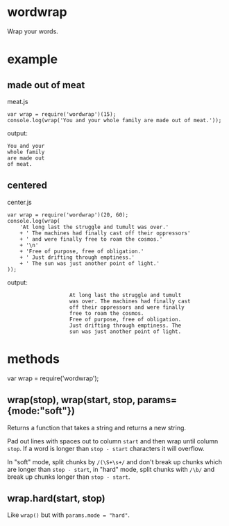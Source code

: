 wordwrap
========

Wrap your words.

example
=======

made out of meat
----------------

meat.js

    var wrap = require('wordwrap')(15);
    console.log(wrap('You and your whole family are made out of meat.'));

output:

    You and your
    whole family
    are made out
    of meat.

centered
--------

center.js

    var wrap = require('wordwrap')(20, 60);
    console.log(wrap(
        'At long last the struggle and tumult was over.'
        + ' The machines had finally cast off their oppressors'
        + ' and were finally free to roam the cosmos.'
        + '\n'
        + 'Free of purpose, free of obligation.'
        + ' Just drifting through emptiness.'
        + ' The sun was just another point of light.'
    ));

output:

                        At long last the struggle and tumult
                        was over. The machines had finally cast
                        off their oppressors and were finally
                        free to roam the cosmos.
                        Free of purpose, free of obligation.
                        Just drifting through emptiness. The
                        sun was just another point of light.

methods
=======

var wrap = require('wordwrap');

wrap(stop), wrap(start, stop, params={mode:"soft"})
---------------------------------------------------

Returns a function that takes a string and returns a new string.

Pad out lines with spaces out to column `start` and then wrap until column
`stop`. If a word is longer than `stop - start` characters it will overflow.

In "soft" mode, split chunks by `/(\S+\s+/` and don't break up chunks which are
longer than `stop - start`, in "hard" mode, split chunks with `/\b/` and break
up chunks longer than `stop - start`.

wrap.hard(start, stop)
----------------------

Like `wrap()` but with `params.mode = "hard"`.
